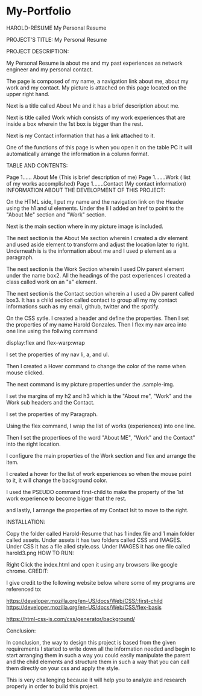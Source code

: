 # My-Portfolio
HAROLD-RESUME
My Personal Resume

PROJECT'S TITLE: My Personal Resume

PROJECT DESCRIPTION:

My Personal Resume ia about me and my past experiences as network engineer and my personal contact.

The page is composed of my name, a navigation link about me, about my work and my contact. My picture is attached on this page located on the upper right hand.

Next is a title called About Me and it has a brief description about me.

Next is title called Work which consists of my work experiences that are inside a box wherein the 1st box is bigger than the rest.

Next is my Contact information that has a link attached to it.

One of the functions of this page is when you open it on the table PC it will automatically arrange the information in a column format.

TABLE AND CONTENTS:

Page 1...... About Me (This is brief description of me)
Page 1.......Work ( list of my works accomplished)
Page 1.......Contact (My contact information)
INFORMATION ABOUT THE DEVELOPMENT OF THIS PROJECT:

On the HTML side, I put my name and the navigation link on the Header using the h1 and ul elements. Under the li I added an href to point to the "About Me" section and "Work" section.

Next is the main section where in my picture image is included.

The next section is the About Me section wherein I created a div element and used aside element to transform and adjust the location later to right. Underneath is is the information about me and I used p element as a paragraph.

The next section is the Work Section wherein I used Div parent element under the name box2. All the headings of the past experiences I created a class called work on an "a" element.

The next section is the Contact section wherein a I used a Div parent called box3. It has a child section called contact to group all my my contact informations such as my email, github, twitter and the spotify.

On the CSS sytle. I created a header and define the properties. Then I set the properties of my name Harold Gonzales. Then I flex my nav area into one line using the follwing command

display:flex and flex-warp:wrap

I set the properties of my nav li, a, and ul.

Then I created a Hover command to change the color of the name when mouse clicked.

The next command is my picture properties under the .sample-img.

I set the margins of my h2 and h3 which is the "About me", "Work" and the Work sub headers and the Contact.

I set the properties of my Paragraph.

Using the flex command, I wrap the list of works (experiences) into one line.

Then I set the propertioes of the word "About ME", "Work" and the Contact" into the right location.

I configure the main properties of the Work section and flex and arrange the item.

I created a hover for the list of work experiences so when the mouse point to it, it will change the background color.

I used the PSEUDO command first-child to make the property of the 1st work experience to become bigger that the rest.

and lastly, I arrange the properties of my Contact lsit to move to the right.

INSTALLATION:

Copy the folder called Harold-Resume that has 1 index file and 1 main folder called assets. Under assets it has two folders called CSS and IMAGES. Under CSS it has a file alled style.css. Under IMAGES it has one file called harold3.png
HOW TO RUN:

Right Click the index.html and open it using any browsers like google chrome.
CREDIT:

I give credit to the following website below where some of my programs are referenced to:

https://developer.mozilla.org/en-US/docs/Web/CSS/:first-child https://developer.mozilla.org/en-US/docs/Web/CSS/flex-basis

https://html-css-js.com/css/generator/background/

Conclusion:

In conclusion, the way to design this project is based from the given requirements I started to write down all the information needed and begin to start arranging them in such a way you could easily manipulate the parent and the child elements and structure them in such a way that you can call them directly on your css and apply the style.

This is very challenging because it will help you to analyze and research properly in order to build this project.
